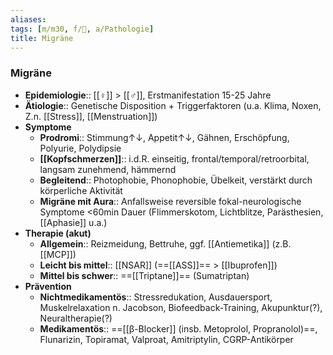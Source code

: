 ```yaml
---
aliases: 
tags: [m/m30, f/🧠, a/Pathologie]
title: Migräne
---
```

### Migräne
- **Epidemiologie**:: [[♀]] > [[♂]], Erstmanifestation 15-25 Jahre
- **Ätiologie**:: Genetische Disposition + Triggerfaktoren (u.a. Klima, Noxen, Z.n. [[Stress]], [[Menstruation]])
- **Symptome**
	- **Prodromi**:: Stimmung↑↓, Appetit↑↓, Gähnen, Erschöpfung, Polyurie, Polydipsie
	- **[[Kopfschmerzen]]**:: i.d.R. einseitig, frontal/temporal/retroorbital, langsam zunehmend, hämmernd
	- **Begleitend**:: Photophobie, Phonophobie, Übelkeit, verstärkt durch körperliche Aktivität
	- **Migräne mit Aura**:: Anfallsweise reversible fokal-neurologische Symptome <60min Dauer (Flimmerskotom, Lichtblitze, Parästhesien, [[Aphasie]] u.a.)
- **Therapie (akut)**
	- **Allgemein**:: Reizmeidung, Bettruhe, ggf. [[Antiemetika]] (z.B. [[MCP]])
	- **Leicht bis mittel**:: [[NSAR]] (==[[ASS]]== > [[Ibuprofen]])
	- **Mittel bis schwer**:: ==[[Triptane]]== (Sumatriptan)
- **Prävention**
	- **Nichtmedikamentös**:: Stressredukation, Ausdauersport, Muskelrelaxation n. Jacobson, Biofeedback-Training, Akupunktur(?), Neuraltherapie(?)
	- **Medikamentös**:: ==[[β-Blocker]] (insb. Metoprolol, Propranolol)==, Flunarizin, Topiramat, Valproat, Amitriptylin, CGRP-Antikörper